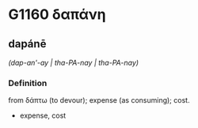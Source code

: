 # G1160 δαπάνη

## dapánē

_(dap-an'-ay | tha-PA-nay | tha-PA-nay)_

### Definition

from δάπτω (to devour); expense (as consuming); cost.

- expense, cost

